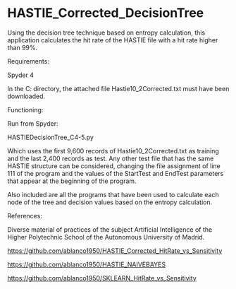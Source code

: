 # HASTIE_Corrected_DecisionTree

Using the decision tree technique based on entropy calculation, this application calculates the hit rate of the HASTIE file with a hit rate higher than 99%.

Requirements:

Spyder 4

In the C: directory, the attached file Hastie10_2Corrected.txt must have been downloaded.

Functioning:

Run from Spyder:

HASTIEDecisionTree_C4-5.py

Which uses the first 9,600 records of Hastie10_2Corrected.txt as training and the last 2,400 records as test. Any other test file that has the same HASTIE structure can be considered, changing the file assignment of line 111 of the program and the values of the StartTest and EndTest parameters that appear at the beginning of the program.

Also included are all the programs that have been used to calculate each node of the tree and decision values based on the entropy calculation.

References:

Diverse material of practices of the subject Artificial Intelligence of the Higher Polytechnic School of the Autonomous University of Madrid.

https://github.com/ablanco1950/HASTIE_Corrected_HitRate_vs_Sensitivity

https://github.com/ablanco1950/HASTIE_NAIVEBAYES

https://github.com/ablanco1950/SKLEARN_HitRate_vs_Sensitivity
